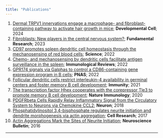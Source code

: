 ```yaml
---
title: "Publications"
---
```


1. [Dermal TRPV1 innervations engage a macrophage- and fibroblast-containing pathway to activate hair growth in mice](https://doi.org/10.1016/j.devcel.2024.05.019); **Developmental Cell**; 2024  
2. [Fibroblasts: New players in the central nervous system?](https://doi.org/10.1016/j.fmre.2023.01.014); **Fundamental Research**; 2023  
3. [CD97 promotes spleen dendritic cell homeostasis through the mechanosensing of red blood cells](https://doi.org/10.1126/science.abi5965); **Science**; 2022  
4. [Chemo- and mechanosensing by dendritic cells facilitate antigen surveillance in the spleen](https://doi.org/10.1111/imr.13055); **Immunological Reviews**; 2022  
5. [GPR174 signals via Galphas to control a CD86-containing gene expression program in B cells](https://doi.org/10.1073/pnas.2201794119); **PNAS**; 2022  
6. [Follicular dendritic cells restrict interleukin-4 availability in germinal centers and foster memory B cell development](https://doi.org/10.1016/j.immuni.2021.08.028); **Immunity**; 2021  
7. [The transcription factor Hhex cooperates with the corepressor Tle3 to promote memory B cell development](https://doi.org/10.1038/s41590-020-0713-6); **Nature Immunology**; 2020  
8. [PDGFRbeta Cells Rapidly Relay Inflammatory Signal from the Circulatory System to Neurons via Chemokine CCL2](https://doi.org/10.1016/j.neuron.2018.08.030); **Neuron**; 2018  
9. [Phosphatidylinositol 3,4-bisphosphate regulates neurite initiation and dendrite morphogenesis via actin aggregation](https://doi.org/10.1038/cr.2017.13); **Cell Research**; 2017  
10. [Actin Aggregations Mark the Sites of Neurite Initiation](https://doi.org/10.1007/s12264-016-0012-2); **Neuroscience Bulletin**; 2016  

---
